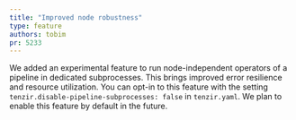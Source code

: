 ```yaml
---
title: "Improved node robustness"
type: feature
authors: tobim
pr: 5233
---
```


We added an experimental feature to run node-independent operators of a pipeline
in dedicated subprocesses. This brings improved error resilience and resource
utilization. You can opt-in to this feature with the setting
`tenzir.disable-pipeline-subprocesses: false` in `tenzir.yaml`. We plan to
enable this feature by default in the future.
